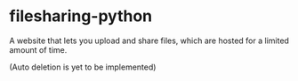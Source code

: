 # filesharing-python

A website that lets you upload and share files, which are hosted for a limited amount of time.

(Auto deletion is yet to be implemented)
